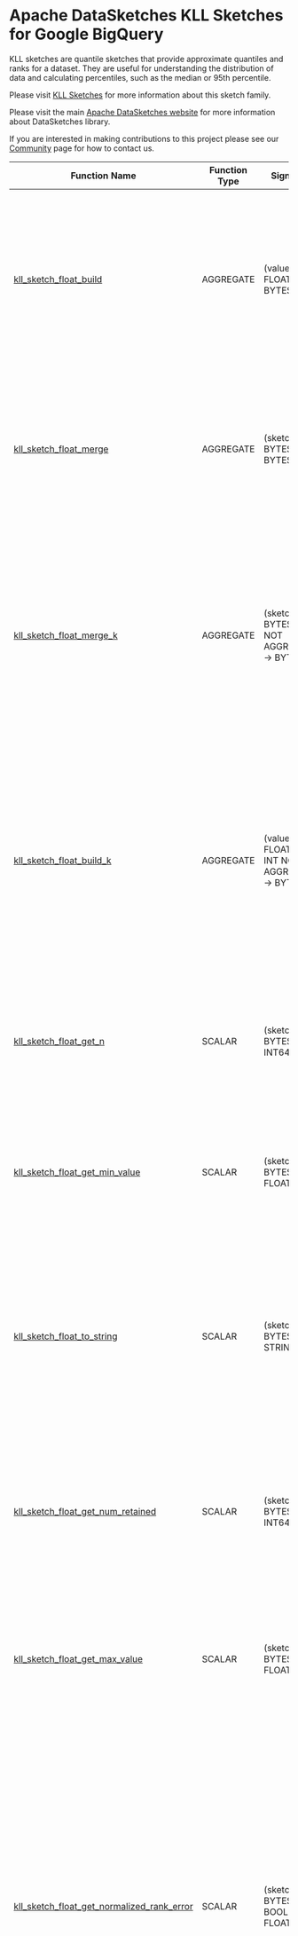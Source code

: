 <!--
    Licensed to the Apache Software Foundation (ASF) under one
    or more contributor license agreements.  See the NOTICE file
    distributed with this work for additional information
    regarding copyright ownership.  The ASF licenses this file
    to you under the Apache License, Version 2.0 (the
    "License"); you may not use this file except in compliance
    with the License.  You may obtain a copy of the License at

      http://www.apache.org/licenses/LICENSE-2.0

    Unless required by applicable law or agreed to in writing,
    software distributed under the License is distributed on an
    "AS IS" BASIS, WITHOUT WARRANTIES OR CONDITIONS OF ANY
    KIND, either express or implied.  See the License for the
    specific language governing permissions and limitations
    under the License.
-->

# Apache DataSketches KLL Sketches for Google BigQuery

KLL sketches are quantile sketches that provide approximate quantiles
and ranks for a dataset. They are useful for understanding the distribution of
data and calculating percentiles, such as the median or 95th percentile.

Please visit 
[KLL Sketches](https://datasketches.apache.org/docs/KLL/KLLSketch.html) 
for more information about this sketch family.

Please visit the main 
[Apache DataSketches website](https://datasketches.apache.org) 
for more information about DataSketches library.

If you are interested in making contributions to this project please see our 
[Community](https://datasketches.apache.org/docs/Community/) 
page for how to contact us.

| Function Name | Function Type | Signature | Description |
|---|---|---|---|
| [kll_sketch_float_build](../kll/sqlx/kll_sketch_float_build.sqlx) | AGGREGATE | (value FLOAT64) -> BYTES | Creates a sketch that represents the distribution of the given column.<br><br>Param value: the column of FLOAT64 values.<br>Defaults: k = 200.<br>Returns: a KLL Sketch, as bytes. |
| [kll_sketch_float_merge](../kll/sqlx/kll_sketch_float_merge.sqlx) | AGGREGATE | (sketch BYTES) -> BYTES | Merges sketches from the given column.<br><br>Param sketch: the column of values.<br>Defaluts: k = 200.<br>Returns: a serialized KLL sketch as BYTES. |
| [kll_sketch_float_merge_k](../kll/sqlx/kll_sketch_float_merge_k.sqlx) | AGGREGATE | (sketch BYTES, k INT NOT AGGREGATE) -> BYTES | Merges sketches from the given column.<br><br>Param sketch: the column of values.<br>Param k: the sketch accuracy/size parameter as an integer in the range \[8, 65535\].<br>Returns: a serialized KLL sketch as BYTES. |
| [kll_sketch_float_build_k](../kll/sqlx/kll_sketch_float_build_k.sqlx) | AGGREGATE | (value FLOAT64, k INT NOT AGGREGATE) -> BYTES | Creates a sketch that represents the distribution of the given column.<br><br>Param value: the column of FLOAT64 values.<br>Param k: the sketch accuracy/size parameter as an INT in the range \[8, 65535\].<br>Returns: a KLL Sketch, as bytes. |
| [kll_sketch_float_get_n](../kll/sqlx/kll_sketch_float_get_n.sqlx) | SCALAR | (sketch BYTES) -> INT64 | Returns the length of the input stream.<br><br>Param sketch: the given sketch as BYTES.<br>Returns: stream length as INT64 |
| [kll_sketch_float_get_min_value](../kll/sqlx/kll_sketch_float_get_min_value.sqlx) | SCALAR | (sketch BYTES) -> FLOAT64 | Returns the minimum value of the input stream.<br><br>Param sketch: the given sketch as BYTES.<br>Returns: min value as FLOAT64 |
| [kll_sketch_float_to_string](../kll/sqlx/kll_sketch_float_to_string.sqlx) | SCALAR | (sketch BYTES) -> STRING | Returns a summary string that represents the state of the given sketch.<br><br>Param sketch: the given sketch as sketch encoded bytes.<br>Returns: a string that represents the state of the given sketch. |
| [kll_sketch_float_get_num_retained](../kll/sqlx/kll_sketch_float_get_num_retained.sqlx) | SCALAR | (sketch BYTES) -> INT64 | Returns the number of retained items \(samples\) in the sketch.<br><br>Param sketch: the given sketch as BYTES.<br>Returns: number of retained items as INT64 |
| [kll_sketch_float_get_max_value](../kll/sqlx/kll_sketch_float_get_max_value.sqlx) | SCALAR | (sketch BYTES) -> FLOAT64 | Returns the maximum value of the input stream.<br><br>Param sketch: the given sketch as BYTES.<br>Returns: max value as FLOAT64 |
| [kll_sketch_float_get_normalized_rank_error](../kll/sqlx/kll_sketch_float_get_normalized_rank_error.sqlx) | SCALAR | (sketch BYTES, pmf BOOL) -> FLOAT64 | Returns the approximate rank error of the given sketch normalized as a fraction between zero and one.<br>Param sketch: the given sketch as BYTES.<br>Param pmf: if true, returns the "double\-sided" normalized rank error for the get\_PMF\(\) function.<br>Otherwise, it is the "single\-sided" normalized rank error for all the other queries.<br>Returns: normalized rank error as FLOAT64 |
| [kll_sketch_float_get_rank](../kll/sqlx/kll_sketch_float_get_rank.sqlx) | SCALAR | (sketch BYTES, value FLOAT64, inclusive BOOL) -> FLOAT64 | Returns an approximation to the normalized rank, on the interval \[0.0, 1.0\], of the given value.<br><br>Param sketch: the given sketch in serialized form.<br>Param value: value to be ranked.<br>Param inclusive: if true the weight of the given value is included into the rank.<br>Returns: an approximate rank of the given value. |
| [kll_sketch_float_get_pmf](../kll/sqlx/kll_sketch_float_get_pmf.sqlx) | SCALAR | (sketch BYTES, split_points ARRAY<FLOAT64>, inclusive BOOL) -> ARRAY<FLOAT64> | Returns an approximation to the Probability Mass Function \(PMF\)<br>of the input stream as an array of probability masses defined by the given split\_points.<br><br>Param sketch: the given sketch as BYTES.<br><br>Param split\_points: an array of M unique, monotonically increasing values <br>  \(of the same type as the input values\)<br>  that divide the input value domain into M\+1 non\-overlapping intervals.<br>  <br>  Each interval except for the end intervals starts with a split\-point and ends with the next split\-point in sequence.<br><br>  The first interval starts below the minimum value of the stream \(corresponding to a zero rank or zero probability\), <br>  and ends with the first split\-point<br><br>  The last \(m\+1\)th interval starts with the last split\-point <br>  and ends above the maximum value of the stream \(corresponding to a rank or probability of 1.0\).<br><br>Param inclusive: if true and the upper boundary of an interval equals a value retained by the sketch, the interval will include that value. <br>  If the lower boundary of an interval equals a value retained by the sketch, the interval will exclude that value.<br><br>  If false and the upper boundary of an interval equals a value retained by the sketch, the interval will exclude that value. <br>  If the lower boundary of an interval equals a value retained by the sketch, the interval will include that value.<br><br>Returns: the PMF as a FLOAT64 array of M\+1 probability masses on the interval \[0.0, 1.0\].<br>  The sum of the probability masses of all \(m\+1\) intervals is 1.0. |
| [kll_sketch_float_kolmogorov_smirnov](../kll/sqlx/kll_sketch_float_kolmogorov_smirnov.sqlx) | SCALAR | (sketchA BYTES, sketchB BYTES, pvalue FLOAT64) -> BOOL | Performs the Kolmogorov\-Smirnov Test between two KLL sketches of type FLOAT64.<br>If the given sketches have insufficient data or if the sketch sizes are too small, this will return false.<br><br>Param sketchA: sketch A in serialized form.<br>Param sketchB: sketch B in serialized form.<br>Param pvalue: Target p\-value. Typically 0.001 to 0.1, e.g. 0.05.<br>Returns: boolean indicating whether we can reject the null hypothesis \(that the sketches<br>  reflect the same underlying distribution\) using the provided p\-value. |
| [kll_sketch_float_get_cdf](../kll/sqlx/kll_sketch_float_get_cdf.sqlx) | SCALAR | (sketch BYTES, split_points ARRAY<FLOAT64>, inclusive BOOL) -> ARRAY<FLOAT64> | Returns an approximation to the Cumulative Distribution Function \(CDF\) <br>of the input stream as an array of cumulative probabilities defined by the given split\_points.<br><br>Param sketch: the given sketch as BYTES.<br><br>Param split\_points: an array of M unique, monotonically increasing values<br>  \(of the same type as the input values to the sketch\)<br>  that divide the input value domain into M\+1 overlapping intervals.<br>  <br>  The start of each interval is below the lowest input value retained by the sketch<br>  \(corresponding to a zero rank or zero probability\).<br>  <br>  The end of each interval is the associated split\-point except for the top interval<br>  where the end is the maximum input value of the stream.<br><br>Param inclusive: if true and the upper boundary of an interval equals a value retained by the sketch, the interval will include that value. <br>  If the lower boundary of an interval equals a value retained by the sketch, the interval will exclude that value.<br><br>  If false and the upper boundary of an interval equals a value retained by the sketch, the interval will exclude that value. <br>  If the lower boundary of an interval equals a value retained by the sketch, the interval will include that value.<br><br>Returns: the CDF as a monotonically increasing FLOAT64 array of M\+1 cumulative probablities on the interval \[0.0, 1.0\].<br>  The top\-most probability of the returned array is always 1.0. |
| [kll_sketch_float_get_quantile](../kll/sqlx/kll_sketch_float_get_quantile.sqlx) | SCALAR | (sketch BYTES, rank FLOAT64, inclusive BOOL) -> FLOAT64 | Returns a value from the sketch that is the best approximation to a value from the original stream with the given rank.<br><br>Param sketch: the given sketch in serialized form.<br>Param rank: rank of a value in the hypothetical sorted stream.<br>Param inclusive: if true, the given rank is considered inclusive \(includes weight of a value\)<br>Returns: an approximate quantile associated with the given rank. |

**Examples:**

```sql

create or replace temp table kll_sketch(sketch bytes);

# using default
insert into kll_sketch
(select bqutil.datasketches.kll_sketch_float_build(value) from unnest([1,2,3,4,5,6,7,8,9,10]) as value);

# using full signature
insert into kll_sketch
(select bqutil.datasketches.kll_sketch_float_build_k(value, 100) from unnest([11,12,13,14,15,16,17,18,19,20]) as value);

select bqutil.datasketches.kll_sketch_float_to_string(sketch) from kll_sketch;

# using default
select bqutil.datasketches.kll_sketch_float_to_string(bqutil.datasketches.kll_sketch_float_merge(sketch)) from kll_sketch;

# using full signature
select bqutil.datasketches.kll_sketch_float_to_string(bqutil.datasketches.kll_sketch_float_merge_k(sketch, 100)) from kll_sketch;

# expected 0.5
select bqutil.datasketches.kll_sketch_float_get_rank(bqutil.datasketches.kll_sketch_float_merge(sketch), 10, true) from kll_sketch;

# expected 10
select bqutil.datasketches.kll_sketch_float_get_quantile(bqutil.datasketches.kll_sketch_float_merge(sketch), 0.5, true) from kll_sketch;

# expected 20
select bqutil.datasketches.kll_sketch_float_get_n(bqutil.datasketches.kll_sketch_float_merge(sketch)) from kll_sketch;

# expected 0.5, 0.5
select bqutil.datasketches.kll_sketch_float_get_pmf(bqutil.datasketches.kll_sketch_float_merge(sketch), [10.0], true) from kll_sketch;

# expected 0.5, 1
select bqutil.datasketches.kll_sketch_float_get_cdf(bqutil.datasketches.kll_sketch_float_merge(sketch), [10.0], true) from kll_sketch;

# expected 1
select bqutil.datasketches.kll_sketch_float_get_min_value(bqutil.datasketches.kll_sketch_float_merge(sketch)) from kll_sketch;

# expected 20
select bqutil.datasketches.kll_sketch_float_get_max_value(bqutil.datasketches.kll_sketch_float_merge(sketch)) from kll_sketch;

drop table kll_sketch;

# expected about 1.3%
select bqutil.datasketches.kll_sketch_float_get_normalized_rank_error(bqutil.datasketches.kll_sketch_float_build(value), false) from unnest(generate_array(1, 10000)) as value;

select bqutil.datasketches.kll_sketch_float_get_num_retained(bqutil.datasketches.kll_sketch_float_build(value)) from unnest(generate_array(1, 10000)) as value;

# expected false
select bqutil.datasketches.kll_sketch_float_kolmogorov_smirnov(
  (select bqutil.datasketches.kll_sketch_float_build(value) from unnest([1,2,3,4,5,6,7,8,9,10]) as value),
  (select bqutil.datasketches.kll_sketch_float_build(value) from unnest([1,2,3,4,5,6,7,8,9,10]) as value),
  0.05
);

# expected true
select bqutil.datasketches.kll_sketch_float_kolmogorov_smirnov(
  (select bqutil.datasketches.kll_sketch_float_build(value) from unnest([1,2,3,4,5,6,7,8,9,10]) as value),
  (select bqutil.datasketches.kll_sketch_float_build(value) from unnest([11,12,13,14,15,16,17,18,19,20]) as value),
  0.05
);
```
